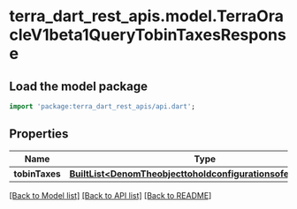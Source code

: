 # terra_dart_rest_apis.model.TerraOracleV1beta1QueryTobinTaxesResponse

## Load the model package
```dart
import 'package:terra_dart_rest_apis/api.dart';
```

## Properties
Name | Type | Description | Notes
------------ | ------------- | ------------- | -------------
**tobinTaxes** | [**BuiltList&lt;DenomTheobjecttoholdconfigurationsofeachdenom&gt;**](DenomTheobjecttoholdconfigurationsofeachdenom.md) |  | [optional] 

[[Back to Model list]](../README.md#documentation-for-models) [[Back to API list]](../README.md#documentation-for-api-endpoints) [[Back to README]](../README.md)


